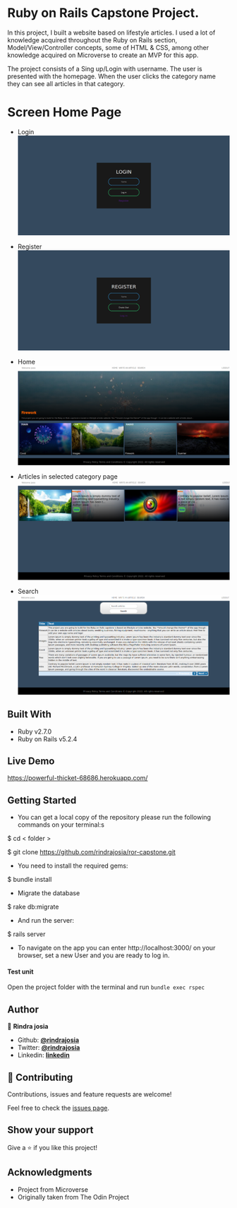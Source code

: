 # Ruby on Rails Capstone Project.

In this project, I built a website based on lifestyle articles. I used a lot of knowledge acquired throughout the Ruby on Rails section, Model/View/Controller concepts, some of HTML & CSS, among other knowledge acquired on Microverse to create an MVP for this app.

The project consists of a Sing up/Login with username. The user is presented with the homepage. When the user clicks the category name they can see all articles in that category.

# Screen Home Page

* Login
![screenshot](docs/login.png)

* Register
![screenshot](docs/register.png)

* Home
![screenshot](docs/home.png)

* Articles in selected category page
![screenshot](docs/categorie.png)

* Search
![screenshot](docs/search.png)

## Built With

- Ruby v2.7.0
- Ruby on Rails v5.2.4

## Live Demo

https://powerful-thicket-68686.herokuapp.com/

## Getting Started

* You can get a local copy of the repository please run the following commands on your terminal:s

$ cd < folder >

$ git clone https://github.com/rindrajosia/ror-capstone.git

* You need to install the required gems:

$ bundle install

* Migrate the database

$ rake db:migrate

* And run the server:

$ rails server

* To navigate on the app you can enter http://localhost:3000/ on your browser, set a new User and you are ready to log in.

#### Test unit

 Open the project folder with the terminal and run ```bundle exec rspec```


## Author

👤 **Rindra josia**

* Github: **[@rindrajosia](https://github.com/rindrajosia)**
* Twitter: **[@rindrajosia](https://twitter.com/josia_rindra)**
* Linkedin: **[linkedin](https://www.linkedin.com/in/rindra-josia-99b2111a2/)**

## 🤝 Contributing

Contributions, issues and feature requests are welcome!

Feel free to check the [issues page](https://github.com/rindrajosia/ror-capstone/issues).

## Show your support

Give a ⭐️ if you like this project!

## Acknowledgments

 - Project from Microverse
 - Originally taken from The Odin Project
